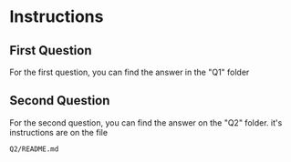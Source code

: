 # Instructions

## First Question

For the first question, you can find the answer in the "Q1" folder

## Second Question

For the second question, you can find the answer on the "Q2" folder. it's instructions are on the file 

````
Q2/README.md
````